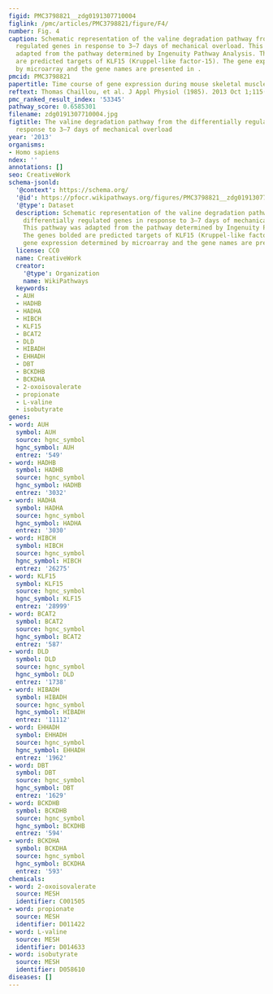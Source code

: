 ```yaml
---
figid: PMC3798821__zdg0191307710004
figlink: /pmc/articles/PMC3798821/figure/F4/
number: Fig. 4
caption: Schematic representation of the valine degradation pathway from the differentially
  regulated genes in response to 3–7 days of mechanical overload. This pathway was
  adapted from the pathway determined by Ingenuity Pathway Analysis. The genes bolded
  are predicted targets of KLF15 (Kruppel-like factor-15). The gene expression determined
  by microarray and the gene names are presented in .
pmcid: PMC3798821
papertitle: Time course of gene expression during mouse skeletal muscle hypertrophy.
reftext: Thomas Chaillou, et al. J Appl Physiol (1985). 2013 Oct 1;115(7):1065-1074.
pmc_ranked_result_index: '53345'
pathway_score: 0.6585301
filename: zdg0191307710004.jpg
figtitle: The valine degradation pathway from the differentially regulated genes in
  response to 3–7 days of mechanical overload
year: '2013'
organisms:
- Homo sapiens
ndex: ''
annotations: []
seo: CreativeWork
schema-jsonld:
  '@context': https://schema.org/
  '@id': https://pfocr.wikipathways.org/figures/PMC3798821__zdg0191307710004.html
  '@type': Dataset
  description: Schematic representation of the valine degradation pathway from the
    differentially regulated genes in response to 3–7 days of mechanical overload.
    This pathway was adapted from the pathway determined by Ingenuity Pathway Analysis.
    The genes bolded are predicted targets of KLF15 (Kruppel-like factor-15). The
    gene expression determined by microarray and the gene names are presented in .
  license: CC0
  name: CreativeWork
  creator:
    '@type': Organization
    name: WikiPathways
  keywords:
  - AUH
  - HADHB
  - HADHA
  - HIBCH
  - KLF15
  - BCAT2
  - DLD
  - HIBADH
  - EHHADH
  - DBT
  - BCKDHB
  - BCKDHA
  - 2-oxoisovalerate
  - propionate
  - L-valine
  - isobutyrate
genes:
- word: AUH
  symbol: AUH
  source: hgnc_symbol
  hgnc_symbol: AUH
  entrez: '549'
- word: HADHB
  symbol: HADHB
  source: hgnc_symbol
  hgnc_symbol: HADHB
  entrez: '3032'
- word: HADHA
  symbol: HADHA
  source: hgnc_symbol
  hgnc_symbol: HADHA
  entrez: '3030'
- word: HIBCH
  symbol: HIBCH
  source: hgnc_symbol
  hgnc_symbol: HIBCH
  entrez: '26275'
- word: KLF15
  symbol: KLF15
  source: hgnc_symbol
  hgnc_symbol: KLF15
  entrez: '28999'
- word: BCAT2
  symbol: BCAT2
  source: hgnc_symbol
  hgnc_symbol: BCAT2
  entrez: '587'
- word: DLD
  symbol: DLD
  source: hgnc_symbol
  hgnc_symbol: DLD
  entrez: '1738'
- word: HIBADH
  symbol: HIBADH
  source: hgnc_symbol
  hgnc_symbol: HIBADH
  entrez: '11112'
- word: EHHADH
  symbol: EHHADH
  source: hgnc_symbol
  hgnc_symbol: EHHADH
  entrez: '1962'
- word: DBT
  symbol: DBT
  source: hgnc_symbol
  hgnc_symbol: DBT
  entrez: '1629'
- word: BCKDHB
  symbol: BCKDHB
  source: hgnc_symbol
  hgnc_symbol: BCKDHB
  entrez: '594'
- word: BCKDHA
  symbol: BCKDHA
  source: hgnc_symbol
  hgnc_symbol: BCKDHA
  entrez: '593'
chemicals:
- word: 2-oxoisovalerate
  source: MESH
  identifier: C001505
- word: propionate
  source: MESH
  identifier: D011422
- word: L-valine
  source: MESH
  identifier: D014633
- word: isobutyrate
  source: MESH
  identifier: D058610
diseases: []
---
```

